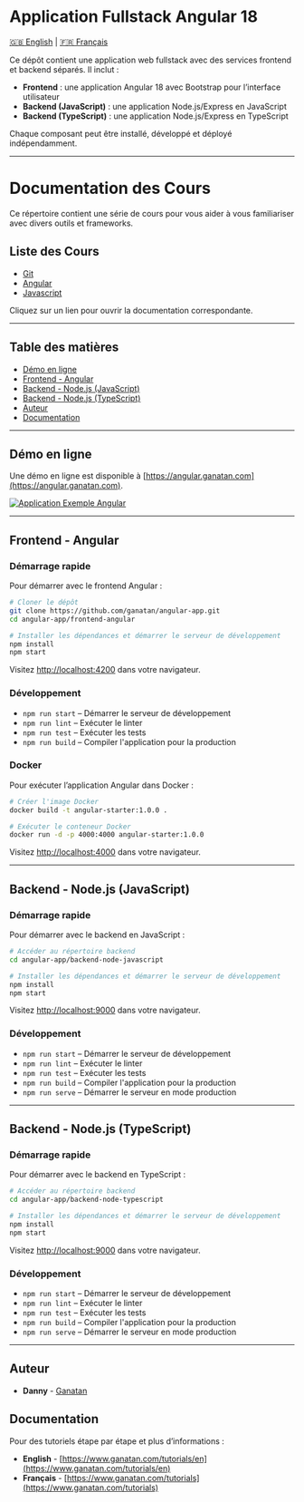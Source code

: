 
# Application Fullstack Angular 18

[🇬🇧 English](./README.md) | [🇫🇷 Français](./README.fr.md)


Ce dépôt contient une application web fullstack avec des services frontend et backend séparés. Il inclut :

- **Frontend** : une application Angular 18 avec Bootstrap pour l’interface utilisateur
- **Backend (JavaScript)** : une application Node.js/Express en JavaScript
- **Backend (TypeScript)** : une application Node.js/Express en TypeScript

Chaque composant peut être installé, développé et déployé indépendamment.

---

# Documentation des Cours

Ce répertoire contient une série de cours pour vous aider à vous familiariser avec divers outils et frameworks.

## Liste des Cours

- [Git](courses/git.md)
- [Angular](courses/angular.md)
- [Javascript](courses/javascript.md)

Cliquez sur un lien pour ouvrir la documentation correspondante.

---

## Table des matières

- [Démo en ligne](#démo-en-ligne)
- [Frontend - Angular](#frontend---angular)
- [Backend - Node.js (JavaScript)](#backend---nodejs-javascript)
- [Backend - Node.js (TypeScript)](#backend---nodejs-typescript)
- [Auteur](#auteur)
- [Documentation](#documentation)

---

## Démo en ligne

Une démo en ligne est disponible à [https://angular.ganatan.com](https://angular.ganatan.com).

[![Application Exemple Angular](https://media.giphy.com/media/9BuBBLc7keCgRojp92/giphy.gif)](https://angular.ganatan.com)

---

## Frontend - Angular

### Démarrage rapide

Pour démarrer avec le frontend Angular :

```bash
# Cloner le dépôt
git clone https://github.com/ganatan/angular-app.git
cd angular-app/frontend-angular

# Installer les dépendances et démarrer le serveur de développement
npm install
npm start
```

Visitez [http://localhost:4200](http://localhost:4200) dans votre navigateur.

### Développement

- `npm run start` – Démarrer le serveur de développement
- `npm run lint` – Exécuter le linter
- `npm run test` – Exécuter les tests
- `npm run build` – Compiler l'application pour la production

### Docker

Pour exécuter l’application Angular dans Docker :

```bash
# Créer l'image Docker
docker build -t angular-starter:1.0.0 .

# Exécuter le conteneur Docker
docker run -d -p 4000:4000 angular-starter:1.0.0
```

Visitez [http://localhost:4000](http://localhost:4000) dans votre navigateur.

---

## Backend - Node.js (JavaScript)

### Démarrage rapide

Pour démarrer avec le backend en JavaScript :

```bash
# Accéder au répertoire backend
cd angular-app/backend-node-javascript

# Installer les dépendances et démarrer le serveur de développement
npm install
npm start
```

Visitez [http://localhost:9000](http://localhost:9000) dans votre navigateur.

### Développement

- `npm run start` – Démarrer le serveur de développement
- `npm run lint` – Exécuter le linter
- `npm run test` – Exécuter les tests
- `npm run build` – Compiler l'application pour la production
- `npm run serve` – Démarrer le serveur en mode production

---

## Backend - Node.js (TypeScript)

### Démarrage rapide

Pour démarrer avec le backend en TypeScript :

```bash
# Accéder au répertoire backend
cd angular-app/backend-node-typescript

# Installer les dépendances et démarrer le serveur de développement
npm install
npm start
```

Visitez [http://localhost:9000](http://localhost:9000) dans votre navigateur.

### Développement

- `npm run start` – Démarrer le serveur de développement
- `npm run lint` – Exécuter le linter
- `npm run test` – Exécuter les tests
- `npm run build` – Compiler l'application pour la production
- `npm run serve` – Démarrer le serveur en mode production

---

## Auteur

- **Danny** - [Ganatan](https://www.ganatan.com)

## Documentation

Pour des tutoriels étape par étape et plus d’informations :

- **English** - [https://www.ganatan.com/tutorials/en](https://www.ganatan.com/tutorials/en)
- **Français** - [https://www.ganatan.com/tutorials](https://www.ganatan.com/tutorials)
